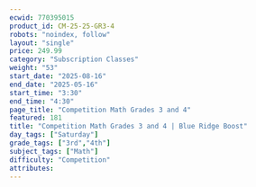 ```yaml
---
ecwid: 770395015
product_id: CM-25-25-GR3-4
robots: "noindex, follow"
layout: "single"
price: 249.99
category: "Subscription Classes"
weight: "53"
start_date: "2025-08-16"
end_date: "2025-05-16"
start_time: "3:30"
end_time: "4:30"
page_title: "Competition Math Grades 3 and 4"
featured: 181
title: "Competition Math Grades 3 and 4 | Blue Ridge Boost"
day_tags: ["Saturday"]
grade_tags: ["3rd","4th"]
subject_tags: ["Math"]
difficulty: "Competition"
attributes:
---
```

